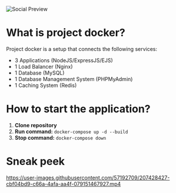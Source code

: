 ![Social Preview](https://user-images.githubusercontent.com/57192709/226619840-aa0cd1a6-491d-4386-b0fd-dcd86b91d503.png)

# What is project docker?
Project docker is a setup that connects the following services:
* 3 Applications (NodeJS/ExpressJS/EJS)
* 1 Load Balancer (Nginx)
* 1 Database (MySQL)
* 1 Database Management System (PHPMyAdmin)
* 1 Caching System (Redis)

# How to start the application?
1. **Clone repository**
2. **Run command:** `docker-compose up -d --build`
3. **Stop command:** `docker-compose down`

# Sneak peek
https://user-images.githubusercontent.com/57192709/207428427-cbf04bd9-c66a-4afa-aa4f-079151467927.mp4


